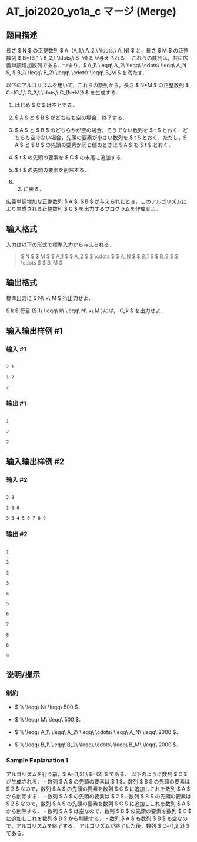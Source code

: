 # AT_joi2020_yo1a_c マージ (Merge)

## 题目描述

[problemUrl]: https://atcoder.jp/contests/joi2020yo1a/tasks/joi2020_yo1a_c

長さ $ N $ の正整数列 $ A=(A_1,\ A_2,\ \ldots,\ A_N) $ と，長さ $ M $ の正整数列 $ B=(B_1,\ B_2,\ \ldots,\ B_M) $ が与えられる． これらの数列は，共に広義単調増加数列である．つまり，$ A_1\ \leqq\ A_2\ \leqq\ \cdots\ \leqq\ A_N $, $ B_1\ \leqq\ B_2\ \leqq\ \cdots\ \leqq\ B_M $ を満たす．

以下のアルゴリズムを用いて，これらの数列から，長さ $ N+M $ の正整数列 $ C=(C_1,\ C_2,\ \ldots,\ C_{N+M}) $ を生成する．

1. はじめ $ C $ は空とする．
2. $ A $ と $ B $ がどちらも空の場合，終了する．
3. $ A $ と $ B $ のどちらかが空の場合，そうでない数列を $ t $ とおく．どちらも空でない場合，先頭の要素が小さい数列を $ t $ とおく．ただし，$ A $ と $ B $ の先頭の要素が同じ値のときは $ A $ を $ t $ とおく．
4. $ t $ の先頭の要素を $ C $ の末尾に追加する．
5. $ t $ の先頭の要素を削除する．
6. 2. に戻る．

広義単調増加な正整数列 $ A $, $ B $ が与えられたとき，このアルゴリズムにより生成される正整数列 $ C $ を出力するプログラムを作成せよ．

## 输入格式

入力は以下の形式で標準入力から与えられる．

> $ N $ $ M $ $ A_1 $ $ A_2 $ $ \cdots $ $ A_N $ $ B_1 $ $ B_2 $ $ \cdots $ $ B_M $

## 输出格式

標準出力に $ N\ +\ M $ 行出力せよ．

$ k $ 行目 ($ 1\ \leqq\ k\ \leqq\ N\ +\ M $) には，$ C_k $ を出力せよ．

## 输入输出样例 #1

### 输入 #1

```
2 1
1 2
2
```

### 输出 #1

```
1
2
2
```

## 输入输出样例 #2

### 输入 #2

```
3 8
1 3 8
3 3 4 5 6 7 8 9
```

### 输出 #2

```
1
3
3
3
4
5
6
7
8
8
9
```

## 说明/提示

### 制約

- $ 1\ \leqq\ N\ \leqq\ 500 $．
- $ 1\ \leqq\ M\ \leqq\ 500 $．
- $ 1\ \leqq\ A_1\ \leqq\ A_2\ \leqq\ \cdots\ \leqq\ A_N\ \leqq\ 2000 $．
- $ 1\ \leqq\ B_1\ \leqq\ B_2\ \leqq\ \cdots\ \leqq\ B_M\ \leqq\ 2000 $．

### Sample Explanation 1

アルゴリズムを行う前，$ A=(1,2),\ B=(2) $ である． 以下のように数列 $ C $ が生成される． - 数列 $ A $ の先頭の要素は $ 1 $，数列 $ B $ の先頭の要素は $ 2 $ なので，数列 $ A $ の先頭の要素を数列 $ C $ に追加しこれを数列 $ A $ から削除する． - 数列 $ A $ の先頭の要素は $ 2 $，数列 $ B $ の先頭の要素は $ 2 $ なので，数列 $ A $ の先頭の要素を数列 $ C $ に追加しこれを数列 $ A $ から削除する． - 数列 $ A $ は空なので，数列 $ B $ の先頭の要素を数列 $ C $ に追加しこれを数列 $ B $ から削除する． - 数列 $ A $ も数列 $ B $ も空なので，アルゴリズムを終了する． アルゴリズムが終了した後，数列 $ C=(1,2,2) $ である．